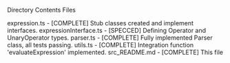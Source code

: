 Directory Contents
Files

expression.ts - [COMPLETE] Stub classes created and implement interfaces.
expressionInterface.ts - [SPECCED] Defining Operator and UnaryOperator types.
parser.ts - [COMPLETE] Fully implemented Parser class, all tests passing.
utils.ts - [COMPLETE] Integration function 'evaluateExpression' implemented.
src_README.md - [COMPLETE] This file
